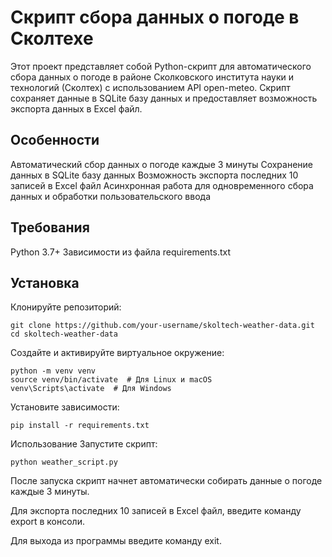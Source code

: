 # Скрипт сбора данных о погоде в Сколтехе
Этот проект представляет собой Python-скрипт для автоматического сбора данных о погоде в районе Сколковского института науки и технологий (Сколтех) с использованием API open-meteo. Скрипт сохраняет данные в SQLite базу данных и предоставляет возможность экспорта данных в Excel файл.

## Особенности
Автоматический сбор данных о погоде каждые 3 минуты
Сохранение данных в SQLite базу данных
Возможность экспорта последних 10 записей в Excel файл
Асинхронная работа для одновременного сбора данных и обработки пользовательского ввода

## Требования
Python 3.7+
Зависимости из файла requirements.txt

## Установка
Клонируйте репозиторий:
```
git clone https://github.com/your-username/skoltech-weather-data.git
cd skoltech-weather-data
```

Создайте и активируйте виртуальное окружение:
```
python -m venv venv
source venv/bin/activate  # Для Linux и macOS
venv\Scripts\activate  # Для Windows
```

Установите зависимости:
```
pip install -r requirements.txt
```

Использование
Запустите скрипт:
```
python weather_script.py
```

После запуска скрипт начнет автоматически собирать данные о погоде каждые 3 минуты.

Для экспорта последних 10 записей в Excel файл, введите команду export в консоли.

Для выхода из программы введите команду exit.